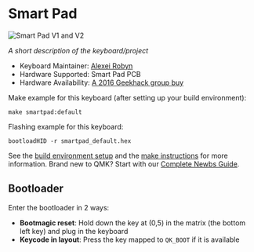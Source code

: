 # Smart Pad

![Smart Pad V1 and V2](https://i.imgur.com/8g4JaXph.jpg)

*A short description of the keyboard/project*

* Keyboard Maintainer: [Alexei Robyn](https://github.com/Shados)
* Hardware Supported: Smart Pad PCB
* Hardware Availability: [A 2016 Geekhack group buy](https://web.archive.org/web/20180703134842/https://geekhack.org/index.php?topic=83442.0)

Make example for this keyboard (after setting up your build environment):

    make smartpad:default

Flashing example for this keyboard:

    bootloadHID -r smartpad_default.hex

See the [build environment setup](https://docs.qmk.fm/#/getting_started_build_tools) and the [make instructions](https://docs.qmk.fm/#/getting_started_make_guide) for more information. Brand new to QMK? Start with our [Complete Newbs Guide](https://docs.qmk.fm/#/newbs).

## Bootloader

Enter the bootloader in 2 ways:

* **Bootmagic reset**: Hold down the key at (0,5) in the matrix (the bottom left key) and plug in the keyboard
* **Keycode in layout**: Press the key mapped to `QK_BOOT` if it is available
